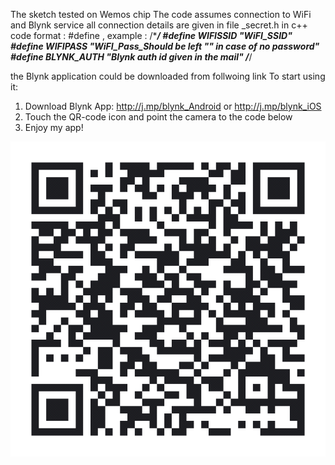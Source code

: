 The sketch tested on Wemos chip
The code assumes connection to WiFi and Blynk service 
all connection details are given in file _secret.h
in c++ code format : #define , example :
/**********************************************/
#define WIFISSID	"WiFI_SSID"
#define WIFIPASS	"WiFI_Pass_Should be left "" in case of no password"
#define BLYNK_AUTH	"Blynk auth id given in the mail"
/*********************************************/

the Blynk application could be downloaded from follwoing link 
To start using it:
1. Download Blynk App: http://j.mp/blynk_Android or http://j.mp/blynk_iOS
2. Touch the QR-code icon and point the camera to the code below
3. Enjoy my app!

![The App](https://github.com/rolo-repo/remote_air_conditioner/blob/master/AC_ControllerApp.png)
